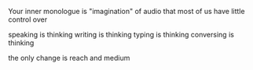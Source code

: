Your inner monologue is "imagination" of audio that most of us have little control over

speaking is thinking
writing is thinking
typing is thinking
conversing is thinking

the only change is reach and medium